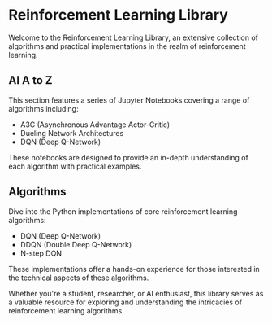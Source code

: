 # Reinforcement Learning Library

Welcome to the Reinforcement Learning Library, an extensive collection of algorithms and practical implementations in the realm of reinforcement learning.

## AI A to Z
This section features a series of Jupyter Notebooks covering a range of algorithms including:
- A3C (Asynchronous Advantage Actor-Critic)
- Dueling Network Architectures
- DQN (Deep Q-Network)

These notebooks are designed to provide an in-depth understanding of each algorithm with practical examples.

## Algorithms
Dive into the Python implementations of core reinforcement learning algorithms:
- DQN (Deep Q-Network)
- DDQN (Double Deep Q-Network)
- N-step DQN

These implementations offer a hands-on experience for those interested in the technical aspects of these algorithms.

Whether you're a student, researcher, or AI enthusiast, this library serves as a valuable resource for exploring and understanding the intricacies of reinforcement learning algorithms.
